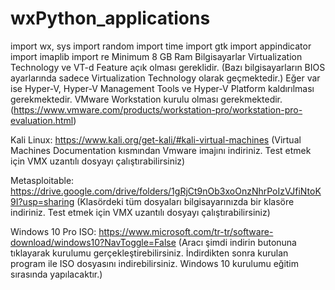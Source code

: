 # wxPython_applications
import wx, sys
import random
import time
import gtk
import appindicator
import imaplib
import re
Minimum 8 GB Ram
Bilgisayarlar Virtualization Technology ve VT-d Feature açık olması gereklidir. (Bazı bilgisayarların BIOS ayarlarında sadece Virtualization Technology olarak geçmektedir.)
Eğer var ise Hyper-V, Hyper-V Management Tools ve Hyper-V Platform kaldırılması gerekmektedir.
VMware Workstation kurulu olması gerekmektedir. (https://www.vmware.com/products/workstation-pro/workstation-pro-evaluation.html)
 
Kali Linux: https://www.kali.org/get-kali/#kali-virtual-machines (Virtual Machines Documentation kısmından Vmware imajını indiriniz. Test etmek için VMX uzantılı dosyayı çalıştırabilirsiniz)
 
Metasploitable: https://drive.google.com/drive/folders/1gRjCt9nOb3xoOnzNhrPoIzVJfiNtoK9I?usp=sharing (Klasördeki tüm dosyaları bilgisayarınızda bir klasöre indiriniz. Test etmek için VMX uzantılı dosyayı çalıştırabilirsiniz)
 
Windows 10 Pro ISO:  https://www.microsoft.com/tr-tr/software-download/windows10?NavToggle=False (Aracı şimdi indirin butonuna tıklayarak kurulumu gerçekleştirebilirsiniz. İndirdikten sonra kurulan program ile ISO dosyasını indirebilirsiniz. Windows 10 kurulumu eğitim sırasında yapılacaktır.)
